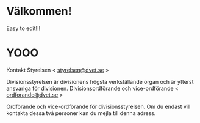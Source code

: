 # Välkommen!

Easy to edit!!!

<h1>YOOO</h1>

Kontakt
Styrelsen < [styrelsen@dvet.se](styrelsen@dvet.se) >

Divisionsstyrelsen är divisionens högsta verkställande organ och är ytterst ansvariga för divisionen.
Divisionsordförande och vice-ordförande < [ordforande@dvet.se](ordforande@dvet.se) >

Ordförande och vice-ordförande för divisionsstyrelsen. 
Om du endast vill kontakta dessa två personer kan du mejla till denna adress.
